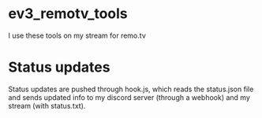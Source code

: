 # ev3_remotv_tools
I use these tools on my stream for remo.tv

# Status updates
Status updates are pushed through hook.js, which reads the status.json file and sends updated info to my discord server (through a webhook) and my stream (with status.txt).

